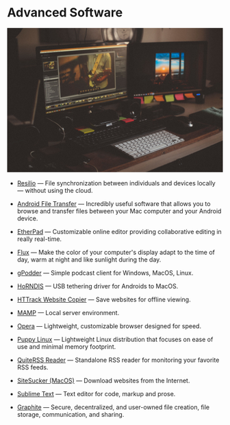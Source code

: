 # Advanced Software

![advanced-software](../../images/advanced-software.jpg)

- [Resilio](https://resilio.com) — File synchronization between individuals and devices locally — without using the cloud.

- [Android File Transfer](https://www.android.com/filetransfer) — Incredibly useful software that allows you to browse and transfer files between your Mac computer and your Android device.

- [EtherPad](http://etherpad.org) — Customizable online editor providing collaborative editing in really real-time.

- [Flux](https://justgetflux.com) — Make the color of your computer's display adapt to the time of day, warm at night and like sunlight during the day.

- [gPodder](https://gpodder.org) — Simple podcast client for Windows, MacOS, Linux.

- [HoRNDIS](https://joshuawise.com/horndis) — USB tethering driver for Androids to MacOS.

- [HTTrack Website Copier](https://www.httrack.com) — Save websites for offline viewing.

- [MAMP](https://www.mamp.info/en) — Local server environment.

- [Opera](https://www.opera.com) — Lightweight, customizable browser designed for speed.

- [Puppy Linux](http://puppylinux.org) — Lightweight Linux distribution that focuses on ease of use and minimal memory footprint.

- [QuiteRSS Reader](https://quiterss.org) — Standalone RSS reader for monitoring your favorite RSS feeds.

- [SiteSucker (MacOS)](https://ricks-apps.com/osx/sitesucker/index.html) — Download websites from the Internet.

- [Sublime Text](https://www.sublimetext.com) — Text editor for code, markup and prose.

- [Graphite](https://www.graphitedocs.com) — Secure, decentralized, and user-owned file creation, file storage, communication, and sharing.
